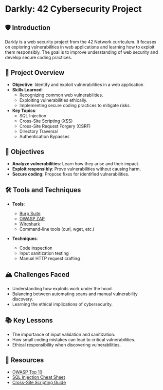 # Darkly: 42 Cybersecurity Project

## 🛡️ Introduction

Darkly is a web security project from the 42 Network curriculum. It focuses on exploring vulnerabilities in web applications and learning how to exploit them responsibly. The goal is to improve understanding of web security and develop secure coding practices.

## 📝 Project Overview

- **Objective**: Identify and exploit vulnerabilities in a web application.
- **Skills Learned**:
  - Recognizing common web vulnerabilities.
  - Exploiting vulnerabilities ethically.
  - Implementing secure coding practices to mitigate risks.
- **Key Topics**:
  - SQL Injection
  - Cross-Site Scripting (XSS)
  - Cross-Site Request Forgery (CSRF)
  - Directory Traversal
  - Authentication Bypasses
## 🎯 Objectives

- **Analyze vulnerabilities**: Learn how they arise and their impact.  
- **Exploit responsibly**: Prove vulnerabilities without causing harm.  
- **Secure coding**: Propose fixes for identified vulnerabilities.  

## 🛠️ Tools and Techniques

- **Tools**:  
  - [Burp Suite](https://portswigger.net/burp)  
  - [OWASP ZAP](https://owasp.org/www-project-zap/)  
  - [Wireshark](https://www.wireshark.org/)  
  - Command-line tools (curl, wget, etc.)  

- **Techniques**:  
  - Code inspection  
  - Input sanitization testing  
  - Manual HTTP request crafting  

## 🏔️ Challenges Faced

- Understanding how exploits work under the hood.  
- Balancing between automating scans and manual vulnerability discovery.  
- Learning the ethical implications of cybersecurity.  

## 📚 Key Lessons

- The importance of input validation and sanitization.  
- How small coding mistakes can lead to critical vulnerabilities.  
- Ethical responsibility when discovering vulnerabilities.  

## 🔗 Resources

- [OWASP Top 10](https://owasp.org/www-project-top-ten/)  
- [SQL Injection Cheat Sheet](https://portswigger.net/web-security/sql-injection/cheat-sheet)  
- [Cross-Site Scripting Guide](https://portswigger.net/web-security/cross-site-scripting)
